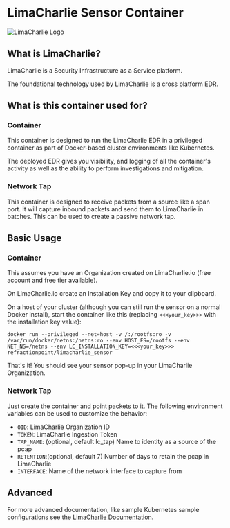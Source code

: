 # LimaCharlie Sensor Container

![LimaCharlie Logo](https://storage.googleapis.com/limacharlie-io/logo_glitch.gif)

## What is LimaCharlie?
LimaCharlie is a Security Infrastructure as a Service platform.

The foundational technology used by LimaCharlie is a cross platform EDR.

## What is this container used for?

### Container
This container is designed to run the LimaCharlie EDR in a privileged
container as part of Docker-based cluster environments like Kubernetes.

The deployed EDR gives you visibility, and logging of all the container's activity
as well as the ability to perform investigations and mitigation.

### Network Tap
This container is designed to receive packets from a source like a span port. It will
capture inbound packets and send them to LimaCharlie in batches. This can be used
to create a passive network tap.

## Basic Usage

### Container
This assumes you have an Organization created on LimaCharlie.io (free account and free tier available).

On LimaCharlie.io create an Installation Key and copy it to your clipboard.

On a host of your cluster (although you can still run the sensor on a normal Docker install), start
the container like this (replacing `<<<your_key>>>` with the installation key value):

```
docker run --privileged --net=host -v /:/rootfs:ro -v /var/run/docker/netns:/netns:ro --env HOST_FS=/rootfs --env NET_NS=/netns --env LC_INSTALLATION_KEY=<<<your_key>>> refractionpoint/limacharlie_sensor
```

That's it! You should see your sensor pop-up in your LimaCharlie Organization.

### Network Tap
Just create the container and point packets to it. The following environment variables
can be used to customize the behavior:

* `OID`: LimaCharlie Organization ID
* `TOKEN`: LimaCharlie Ingestion Token
* `TAP_NAME`: (optional, default lc_tap) Name to identity as a source of the pcap
* `RETENTION`:(optional, default 7) Number of days to retain the pcap in LimaCharlie
* `INTERFACE`: Name of the network interface to capture from

## Advanced

For more advanced documentation, like sample Kubernetes sample configurations
see the [LimaCharlie Documentation](https://doc.limacharlie.io).